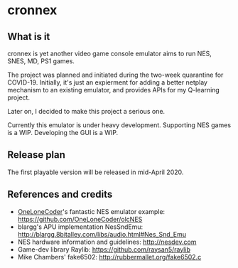 cronnex
======

## What is it
cronnex is yet another video game console emulator aims to run NES, SNES, MD, PS1 games.

The project was planned and initiated during the two-week quarantine for COVID-19.
Initially, it's just an expierment for adding a better netplay mechanism to an existing emulator, and provides APIs for my Q-learning project.

Later on, I decided to make this project a serious one.

Currently this emulator is under heavy development. 
Supporting NES games is a WIP.
Developing the GUI is a WIP.


## Release plan
The first playable version will be released in mid-April 2020.


## References and credits
- [OneLoneCoder](https://github.com/OneLoneCoder)'s fantastic NES emulator example: https://github.com/OneLoneCoder/olcNES 
- blargg's APU implementation NesSndEmu: http://blargg.8bitalley.com/libs/audio.html#Nes_Snd_Emu
- NES hardware information and guidelines: http://nesdev.com
- Game-dev library Raylib: https://github.com/raysan5/raylib
- Mike Chambers' fake6502: http://rubbermallet.org/fake6502.c
